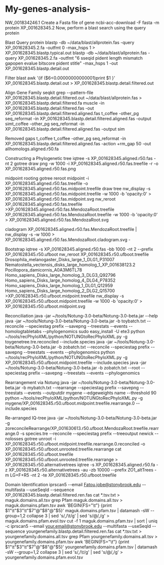 # My-genes-analysis-
 NW_001834246.1
Create a Fasta file of gene
ncbi-acc-download -F fasta -m protein XP_001628345.2 Now, perform a blast search using the query protein

Blast Query protein
blastp -db ~/data/blast/allprotein.fas -query XP_001628345.2.fa -outfmt 0 -max_hsps 1 > XP_001628345.blastp.typical.out
blastp -db ~/data/blast/allprotein.fas -query XP_001628345.2.fa -outfmt "6 sseqid pident length mismatch gapopen evalue bitscore pident stitle" -max_hsps 1 -out XP_001628345.blastp.detail.out 

Filter blast
awk '{if ($6<0.00000000000001)print $1 }' XP_001628345.blastp.detail.out > XP_001628345.blastp.detail.filtered.out
 
Align Gene Family
seqkit grep --pattern-file XP_001628345.blastp.detail.filtered.out ~/data/blast/allprotein.fas > XP_001628345.blastp.detail.filtered.fa
muscle -in XP_001628345.blastp.detail.filtered.fas -out XP_001628345.blastp.detail.filtered.aligned.fas
 t_coffee -other_pg seq_reformat -in XP_001628345.blastp.detail.filtered.aligned.fas -output simt_coffee -other_pg seq_reformat -in XP_001628345.blastp.detail.filtered.aligned.fas -output sim

Removed gaps t_coffee
t_coffee -other_pg seq_reformat -in XP_001628345.blastp.detail.filtered.aligned.fas -action +rm_gap 50 -out allhomologs.aligned.r50.fa

Constructing a Phylogenetic tree
iqtree -s XP_001628345.aligned.r50.fas -nt 2
gotree draw png -w 1000 -i XP_001628345.aligned.r50.fas.treefile -r -o XP_001628345.aligned.r50.fas.png

midpoint rooting
gotree reroot midpoint -i XP_001628345.aligned.r50.fas.treefile -o XP_001628345.aligned.r50.fas.midpoint.treefile
draw tree
nw_display -s XP_001628345.aligned.r50.fas.midpoint.treefile -w 1000 -b 'opacity:0' > XP_001628345.aligned.r50.fas.midpoint.svg
nw_reroot XP_001628345.aligned.r50.fas.treefile >XP_001628345.aligned.r50.fas.MendozaRoot.treefile
XP_001628345.aligned.r50.fas.MendozaRoot.treefile -w 1000 -b 'opacity:0' > XP_001628345.aligned.r50.fas.MendozaRoot.svg

cladogram
XP_001628345.aligned.r50.fas.MendozaRoot.treefile | nw_display -s -w 1000 > XP_001628345.aligned.r50.fas.MendozaRoot.cladogram.svg -

Bootstrap
iqtree -s XP_001628345.aligned.r50.fas -bb 1000 -nt 2 --prefix XP_001628345.r50.ufboot
nw_reroot XP_001628345.r50.ufboot.treefile Drosophila_melanogaster_Disks_large_1_DLG1_P31007 Nematostella_vectensis_disks_large_homolog_1_XP_001638123.2 Pocillopora_damicornis_A0A3M6TL78 Homo_sapiens_Disks_large_homolog_3_DLG3_Q92796 Homo_sapiens_Disks_large_homolog_4_DLG4_P78352 Homo_sapiens_Disks_large_homolog_1_DLG1_Q12959 Homo_sapiens_Disks_large_homolog_2_DLG2_Q15700 >XP_001628345.r50.ufboot.midpoint.treefile 
nw_display -s XP_001628345.r50.ufboot.midpoint.treefile -w 1000 -b 'opacity:0' > XP_001628345.r50.ufboot.midpoint.svg

Reconciliation
java -jar ~/tools/Notung-3.0-beta/Notung-3.0-beta.jar --help  
java -jar ~/tools/Notung-3.0-beta/Notung-3.0-beta.jar -b toybatch.txt --reconcile --speciestag prefix --savepng --treestats --events --homologtabletabs --phylogenomics 
sudo easy_install -U ete3 
python ~/tools/recPhyloXML/python/NOTUNGtoRecPhyloXML.py -g toygenetree.tre.reconciled --include.species
java -jar ~/tools/Notung-3.0-beta/Notung-3.0-beta.jar -b zobatch.txt --reconcile --speciestag prefix  --savepng --treestats --events  --phylogenomics 
python ~/tools/recPhyloXML/python/NOTUNGtoRecPhyloXML.py -g XP_001628345.r50.ufboot.midpoint.treefile --include.species
java -jar ~/tools/Notung-3.0-beta/Notung-3.0-beta.jar -b zobatch.txt --root --speciestag prefix  --savepng --treestats --events  --phylogenomics 

Rearrangement via Notung
java -jar ~/tools/Notung-3.0-beta/Notung-3.0-beta.jar -b mybatch.txt --rearrange --speciestag prefix --savepng --treestats --events --outputdir mygene --edgeweights name --threshold 90
python ~/tools/recPhyloXML/python/NOTUNGtoRecPhyloXML.py -g mygene/XP_001628345.r50.ufboot.midpoint.treefile.rearrange.0 --include.species

Re-arranged IQ-tree
java -jar ~/tools/Notung-3.0-beta/Notung-3.0-beta.jar -g zoreconcileRearrange/XP_001630613.r50.ufboot.MendozaRoot.treefile.rearrange.0   -s species.tre --reconcile --speciestag prefix  --treeoutput newick --nolosses
gotree unroot -i XP_001628345.r50.ufboot.midpoint.treefile.rearrange.0.reconciled -o XP_001628345.r50.ufboot.unrooted.treefile.rearrange
cat XP_001628345.r50.ufboot.treefile XP_001628345.r50.ufboot.unrooted.treefile.rearrange > XP_001628345.r50.alternativetrees
iqtree -s XP_001628345.aligned.r50.fa -z XP_001628345.r50.alternativetrees -au -zb 10000 --prefix ZO1_altTrees -m LG+F+R5 -nt 2 -te XP_001628345.r50.ufboot.treefile

Domain Identification
iprscan5   --email Fatou.jobe@stonybrook.edu  --multifasta --useSeqId --sequence   XP_001628345.blastp.detail.filtered.ren.fas
cat *.tsv.txt > maguk.domains.all.tsv
grep Pfam maguk.domains.all.tsv >  maguk.domains.pfam.tsv
awk 'BEGIN{FS="\t"} {print $1"\t"$3"\t"$7"@"$8"@"$5}' maguk.domains.pfam.tsv | datamash -sW --group=1,2 collapse 3 | sed 's/,/\t/g' | sed 's/@/,/g' > maguk.domains.pfam.evol.tsv
 cut -f 1 maguk.domains.pfam.tsv | sort | uniq -c
iprscan5   --email your.email@stonybrook.edu  --multifasta --useSeqId --sequence   yourgenefamily.blastp.detail.filtered.ren.fas
cat *.tsv.txt > yourgenefamily.domains.all.tsv
grep Pfam yourgenefamily.domains.all.tsv >  yourgenefamily.domains.pfam.tsv
 awk 'BEGIN{FS="\t"} {print $1"\t"$3"\t"$7"@"$8"@"$5}' yourgenefamily.domains.pfam.tsv | datamash -sW --group=1,2 collapse 3 | sed 's/,/\t/g' | sed 's/@/,/g' > yourgenefamily.domains.pfam.evol.tsv


